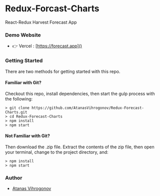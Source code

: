 # Redux-Forcast-Charts

React-Redux Harvest Forecast App

### Demo Website
- 👉 Vercel : [https://forecast.app]()

### Getting Started

There are two methods for getting started with this repo.

#### Familiar with Git?
Checkout this repo, install dependencies, then start the gulp process with the following:

```
> git clone https://github.com/AtanasVihrogonov/Redux-Forecast-Charts.git
> cd Redux-Forecast-Charts
> npm install
> npm start
```

#### Not Familiar with Git?
Then download the .zip file.  Extract the contents of the zip file, then open your terminal, change to the project directory, and:

```
> npm install
> npm start
```

### Author
- [Atanas Vihrogonov](https://avihrogonov.co.uk)
